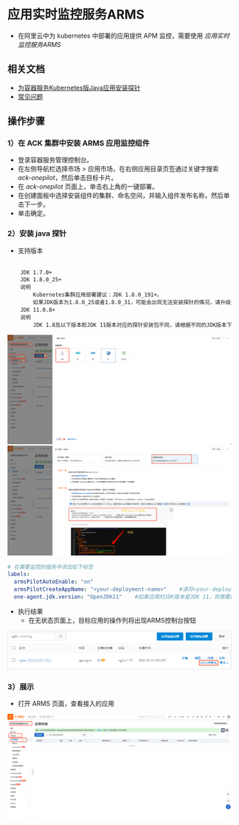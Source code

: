 # 应用实时监控服务ARMS

- 在阿里云中为 kubernetes 中部署的应用提供 APM 监控，需要使用 *应用实时监控服务ARMS*

## 相关文档
- [为容器服务Kubernetes版Java应用安装探针](https://help.aliyun.com/document_detail/103106.html)
- [常见问题](https://help.aliyun.com/document_detail/162776.htm?spm=a2c4g.11186623.0.0.56fa1980fxDA8P#section-afm-h0a-srn)

## 操作步骤

### 1）在 ACK 集群中安装 ARMS 应用监控组件

- 登录容器服务管理控制台。
- 在左侧导航栏选择市场 > 应用市场，在右侧应用目录页签通过关键字搜索 *ack-onepilot*，然后单击目标卡片。
- 在 *ack-onepilot* 页面上，单击右上角的一键部署。
- 在创建面板中选择安装组件的集群、命名空间，并输入组件发布名称，然后单击下一步。
- 单击确定。


### 2）安装 java 探针




- 支持版本

```bash

    JDK 1.7.0+
    JDK 1.8.0_25+
    说明
        Kubernetes集群应用部署建议：JDK 1.8.0_191+。
        如果JDK版本为1.8.0_25或者1.8.0_31，可能会出现无法安装探针的情况，请升级至1.8.X最新版本。
    JDK 11.0.8+
    说明 
        JDK 1.8及以下版本和JDK 11版本对应的探针安装包不同，请根据不同的JDK版本下载对应的探针安装包或调整应用监控组件ack-onepilot的配置。
```

![](img/openpage.png)
![](img/addjavaagent.png)

```yaml
# 在需要监控的服务中添加如下标签
labels:
  armsPilotAutoEnable: "on"
  armsPilotCreateAppName: "<your-deployment-name>"    #请将<your-deployment-name>替换为您的应用名称。
  one-agent.jdk.version: "OpenJDK11"    #如果应用的JDK版本是JDK 11，则需要配置此参数。 
```

- 执行结果
  - 在无状态页面上，目标应用的操作列将出现ARMS控制台按钮

![img.png](img/1234.png)

### 3）展示

- 打开 ARMS 页面，查看接入的应用

![img.png](img/2345345.png)